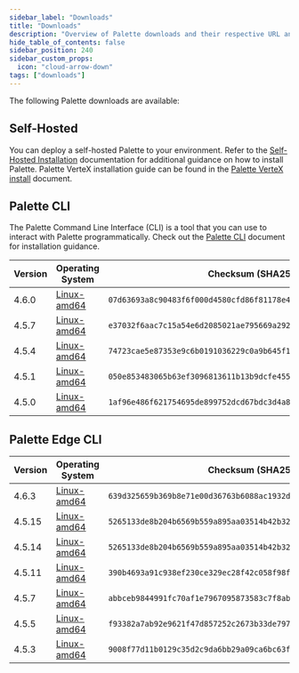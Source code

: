 ```yaml
---
sidebar_label: "Downloads"
title: "Downloads"
description: "Overview of Palette downloads and their respective URL and checksums."
hide_table_of_contents: false
sidebar_position: 240
sidebar_custom_props:
  icon: "cloud-arrow-down"
tags: ["downloads"]
---
```


The following Palette downloads are available:

## Self-Hosted

You can deploy a self-hosted Palette to your environment. Refer to the
[Self-Hosted Installation](enterprise-version/install-palette/install-palette.md) documentation for additional guidance
on how to install Palette. Palette VerteX installation guide can be found in the
[Palette VerteX install](./vertex/install-palette-vertex/install-palette-vertex.md) document.

## Palette CLI

The Palette Command Line Interface (CLI) is a tool that you can use to interact with Palette programmatically. Check out
the [Palette CLI](./automation/palette-cli/palette-cli.md) document for installation guidance.

| Version | Operating System                                                                      | Checksum (SHA256)                                                  |
| ------- | ------------------------------------------------------------------------------------- | ------------------------------------------------------------------ |
| 4.6.0   | [Linux-amd64](https://software.spectrocloud.com/palette-cli/v4.6.0/linux/cli/palette) | `07d63693a8c90483f6f000d4580cfd86f81178e4b96cfbd32e0f50955d57eec7` |
| 4.5.7   | [Linux-amd64](https://software.spectrocloud.com/palette-cli/v4.5.7/linux/cli/palette) | `e37032f6aac7c15a54e6d2085021ae795669a292cf7a5993a945592b8b8c0d9e` |
| 4.5.4   | [Linux-amd64](https://software.spectrocloud.com/palette-cli/v4.5.4/linux/cli/palette) | `74723cae5e87353e9c6b0191036229c0a9b645f10101e309586ecb18b6691bbd` |
| 4.5.1   | [Linux-amd64](https://software.spectrocloud.com/palette-cli/v4.5.1/linux/cli/palette) | `050e853483065b63ef3096813611b13b9dcfe4556a6fd370ec6ebdf5c6be8738` |
| 4.5.0   | [Linux-amd64](https://software.spectrocloud.com/palette-cli/v4.5.0/linux/cli/palette) | `1af96e486f621754695de899752dcd67bdc3d4a8c16f03272035dbadad6a54f0` |

## Palette Edge CLI

| Version | Operating System                                                                       | Checksum (SHA256)                                                  |
| ------- | -------------------------------------------------------------------------------------- | ------------------------------------------------------------------ |
| 4.6.3   | [Linux-amd64](https://software.spectrocloud.com/stylus/v4.6.3/cli/linux/palette-edge)  | `639d325659b369b8e71e00d36763b6088ac1932dbdbd105bdf3c63051cfd500b` |
| 4.5.15  | [Linux-amd64](https://software.spectrocloud.com/stylus/v4.5.15/cli/linux/palette-edge) | `5265133de8b204b6569b559a895aa03514b42b3285640755ed29e23d812e21cb` |
| 4.5.14  | [Linux-amd64](https://software.spectrocloud.com/stylus/v4.5.14/cli/linux/palette-edge) | `5265133de8b204b6569b559a895aa03514b42b3285640755ed29e23d812e21cb` |
| 4.5.11  | [Linux-amd64](https://software.spectrocloud.com/stylus/v4.5.11/cli/linux/palette-edge) | `390b4693a91c938ef230ce329ec28f42c058f98fb77160685e9a885dd2083587` |
| 4.5.7   | [Linux-amd64](https://software.spectrocloud.com/stylus/v4.5.7/cli/linux/palette-edge)  | `abbceb9844991fc70af1e7967095873583c7f8aba549583cfc27d22f1e0819b1` |
| 4.5.5   | [Linux-amd64](https://software.spectrocloud.com/stylus/v4.5.5/cli/linux/palette-edge)  | `f93382a7ab92e9621f47d857252c2673b33de79735cf729fcb4b2fb24719d537` |
| 4.5.3   | [Linux-amd64](https://software.spectrocloud.com/stylus/v4.5.3/cli/linux/palette-edge)  | `9008f77d11b0129c35d2c9da6bb29a09ca6bc63ffa27d828996d30ac4c853c28` |
